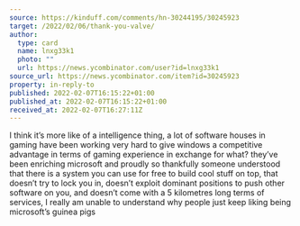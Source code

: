 ```yaml
---
source: https://kinduff.com/comments/hn-30244195/30245923
target: /2022/02/06/thank-you-valve/
author:
  type: card
  name: lnxg33k1
  photo: ""
  url: https://news.ycombinator.com/user?id=lnxg33k1
source_url: https://news.ycombinator.com/item?id=30245923
property: in-reply-to
published: 2022-02-07T16:15:22+01:00
published_at: 2022-02-07T16:15:22+01:00
received_at: 2022-02-07T16:27:11Z
---
```


I think it’s more like of a intelligence thing,
a lot of software houses in gaming have been working very hard to give windows a competitive advantage in terms of gaming experience
in exchange for what? they’ve been enriching microsoft and proudly so
thankfully someone understood that there is a system you can use for free to build cool stuff on top, that doesn’t try to lock you in, doesn’t exploit dominant positions to push other software on you, and doesn’t come with a 5 kilometres long terms of services, I really am unable to understand why people just keep liking being microsoft’s guinea pigs